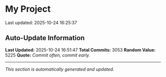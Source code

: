 # My Project


Last updated: 2025-10-24 16:25:37




















































































































































































































































































































































































































































































































































































































































































































































































































































































































































































































































































































































































































































































































































































































































































































































































































































































































































































































































































































































































































































































































































































































































































































































































































































































































































































































































































































































































































































































































































































































































































































































































































































































































































































































































































































































































## Auto-Update Information

**Last Updated:** 2025-10-24 16:51:47
**Total Commits:** 3053
**Random Value:** 5225
**Quote:** _Commit often, commit early._

---
_This section is automatically generated and updated._